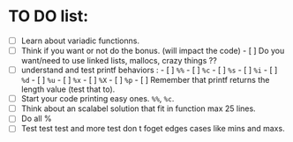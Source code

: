 # TO DO list: 

- [ ] Learn about variadic functionns. 
- [ ] Think if you want or not do the bonus. (will impact the code)
      - [ ] Do you want/need to use linked lists, mallocs, crazy things ?? 
- [ ] understand and test printf behaviors : 
      - [ ] `%%`
      - [ ] `%c`
      - [ ] `%s`
      - [ ] `%i`
      - [ ] `%d`
      - [ ] `%u`
      - [ ] `%x`
      - [ ] `%X`
      - [ ] `%p`
      - [ ] Remember that printf returns the length value (test that to).
- [ ] Start your code printing easy ones. `%%`, `%c`.
- [ ] Think about an scalabel solution that fit in function max 25 lines. 
- [ ] Do all %
- [ ] Test test test and more test don t foget edges cases like mins and maxs. 
